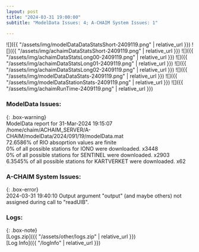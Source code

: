 ```yaml
---
layout: post
title: "2024-03-31 19:00:00"
subtitle: "ModelData Issues: 4; A-CHAIM System Issues: 1"

---
```


![]({{ "/assets/img/modelDataDataStatsShort-2409119.png" | relative_url }})
![]({{ "/assets/img/achaimDataStatsShort-2409119.png" | relative_url }})
![]({{ "/assets/img/achaimDataStatsLong00-2409119.png" | relative_url }})
![]({{ "/assets/img/achaimDataStatsLong01-2409119.png" | relative_url }})
![]({{ "/assets/img/achaimDataStatsLong02-2409119.png" | relative_url }})
![]({{ "/assets/img/modelDataDataStats-2409119.png" | relative_url }})
![]({{ "/assets/img/modelDataStationStats-2409119.png" | relative_url }})
![]({{ "/assets/img/achaimRunTime-2409119.png" | relative_url }})


### ModelData Issues:  
  
{: .box-warning}  
 ModelData report for 31-Mar-2024 19:15:07   
 /home/chaim/ACHAIM_SERVER/A-CHAIM/modelData/2024/091/19/modelData.mat   
 72.6586% of RIO absoprtion values are finite   
 0% of all possible stations for IONO were downloaded. x3448   
 0% of all possible stations for SENTINEL were downloaded. x2903   
 6.3545% of all possible stations for KARTVERKET were downloaded. x62   
  
### A-CHAIM System Issues:  
  
{: .box-error}  
2024-03-31 19:40:10 Output argument "output" (and maybe others) not assigned during call to "readUIB".  

### Logs:  
  
{: .box-note}  
[Logs.zip]({{ "/assets/other/logs.zip" | relative_url }})  
[Log Info]({{ "/logInfo" | relative_url }})  
